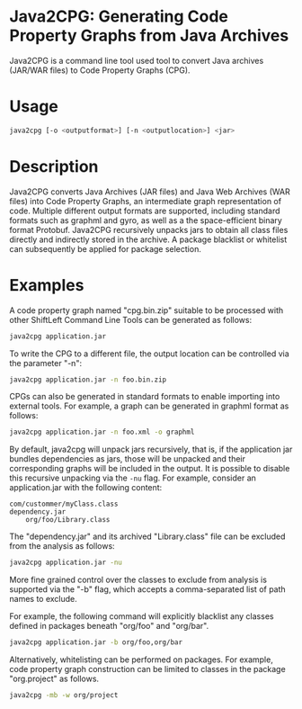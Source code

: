 # Java2CPG: Generating Code Property Graphs from Java Archives

Java2CPG is a command line tool used tool to convert Java archives
(JAR/WAR files) to Code Property Graphs (CPG).

# Usage

```bash
java2cpg [-o <outputformat>] [-n <outputlocation>] <jar>
```

# Description

Java2CPG converts Java Archives (JAR files) and Java Web Archives (WAR
files) into Code Property Graphs, an intermediate graph representation
of code. Multiple different output formats are supported, including
standard formats such as graphml and gyro, as well as a the
space-efficient binary format Protobuf. Java2CPG recursively unpacks
jars to obtain all class files directly and indirectly stored in the
archive. A package blacklist or whitelist can subsequently be applied
for package selection.

# Examples

A code property graph named "cpg.bin.zip" suitable to be processed
with other ShiftLeft Command Line Tools can be generated as follows:

```bash
java2cpg application.jar
```

To write the CPG to a different file, the output location can be controlled via the parameter "-n":

```bash
java2cpg application.jar -n foo.bin.zip
```

CPGs can also be generated in standard formats to enable importing into external tools. For example, a graph can be generated in graphml format as follows:

```bash
java2cpg application.jar -n foo.xml -o graphml
```

By default, java2cpg will unpack jars recursively, that is, if the
application jar bundles dependencies as jars, those will be unpacked
and their corresponding graphs will be included in the output. It is
possible to disable this recursive unpacking via the `-nu` flag. For
example, consider an application.jar with the following content:

```
com/custommer/myClass.class
dependency.jar
    org/foo/Library.class
```

The "dependency.jar" and its archived "Library.class" file can be excluded from the analysis as follows:

```bash
java2cpg application.jar -nu
```

More fine grained control over the classes to exclude from analysis is supported via the "-b" flag, which accepts a comma-separated list of path names to exclude. 

For example, the following command will explicitly blacklist any classes defined in packages beneath "org/foo" and "org/bar".

```bash
java2cpg application.jar -b org/foo,org/bar
```

Alternatively, whitelisting can be performed on packages. For example,
code property graph construction can be limited to classes in the
package "org.project" as follows.

```bash
java2cpg -mb -w org/project
```

